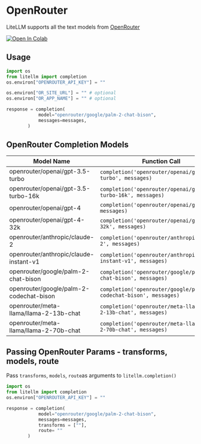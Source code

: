 # OpenRouter
LiteLLM supports all the text models from [OpenRouter](https://openrouter.ai/docs)

<a target="_blank" href="https://colab.research.google.com/github/BerriAI/litellm/blob/main/cookbook/LiteLLM_OpenRouter.ipynb">
  <img src="https://colab.research.google.com/assets/colab-badge.svg" alt="Open In Colab"/>
</a>

## Usage
```python
import os
from litellm import completion
os.environ["OPENROUTER_API_KEY"] = ""

os.environ["OR_SITE_URL"] = "" # optional
os.environ["OR_APP_NAME"] = "" # optional

response = completion(
            model="openrouter/google/palm-2-chat-bison",
            messages=messages,
        )
```

## OpenRouter Completion Models

| Model Name                | Function Call                                       | Required OS Variables                                        |
|---------------------------|-----------------------------------------------------|--------------------------------------------------------------|
| openrouter/openai/gpt-3.5-turbo | `completion('openrouter/openai/gpt-3.5-turbo', messages)` | `os.environ['OR_SITE_URL']`,`os.environ['OR_APP_NAME']`,`os.environ['OPENROUTER_API_KEY']` |
| openrouter/openai/gpt-3.5-turbo-16k | `completion('openrouter/openai/gpt-3.5-turbo-16k', messages)` | `os.environ['OR_SITE_URL']`,`os.environ['OR_APP_NAME']`,`os.environ['OPENROUTER_API_KEY']` |
| openrouter/openai/gpt-4    | `completion('openrouter/openai/gpt-4', messages)`       | `os.environ['OR_SITE_URL']`,`os.environ['OR_APP_NAME']`,`os.environ['OPENROUTER_API_KEY']` |
| openrouter/openai/gpt-4-32k | `completion('openrouter/openai/gpt-4-32k', messages)` | `os.environ['OR_SITE_URL']`,`os.environ['OR_APP_NAME']`,`os.environ['OPENROUTER_API_KEY']` |
| openrouter/anthropic/claude-2 | `completion('openrouter/anthropic/claude-2', messages)` | `os.environ['OR_SITE_URL']`,`os.environ['OR_APP_NAME']`,`os.environ['OPENROUTER_API_KEY']` |
| openrouter/anthropic/claude-instant-v1 | `completion('openrouter/anthropic/claude-instant-v1', messages)` | `os.environ['OR_SITE_URL']`,`os.environ['OR_APP_NAME']`,`os.environ['OPENROUTER_API_KEY']` |
| openrouter/google/palm-2-chat-bison | `completion('openrouter/google/palm-2-chat-bison', messages)` | `os.environ['OR_SITE_URL']`,`os.environ['OR_APP_NAME']`,`os.environ['OPENROUTER_API_KEY']` |
| openrouter/google/palm-2-codechat-bison | `completion('openrouter/google/palm-2-codechat-bison', messages)` | `os.environ['OR_SITE_URL']`,`os.environ['OR_APP_NAME']`,`os.environ['OPENROUTER_API_KEY']` |
| openrouter/meta-llama/llama-2-13b-chat | `completion('openrouter/meta-llama/llama-2-13b-chat', messages)` | `os.environ['OR_SITE_URL']`,`os.environ['OR_APP_NAME']`,`os.environ['OPENROUTER_API_KEY']` |
| openrouter/meta-llama/llama-2-70b-chat | `completion('openrouter/meta-llama/llama-2-70b-chat', messages)` | `os.environ['OR_SITE_URL']`,`os.environ['OR_APP_NAME']`,`os.environ['OPENROUTER_API_KEY']` |

## Passing OpenRouter Params - transforms, models, route

Pass `transforms`, `models`, `route`as arguments to `litellm.completion()`

```python
import os
from litellm import completion
os.environ["OPENROUTER_API_KEY"] = ""

response = completion(
            model="openrouter/google/palm-2-chat-bison",
            messages=messages,
            transforms = [""],
            route= ""
        )
```